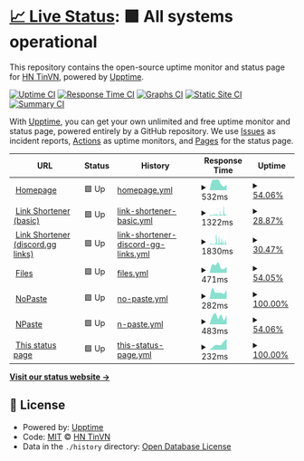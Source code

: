 # [📈 Live Status](https://status.tinvn.eu.org): <!--live status--> **🟩 All systems operational**

This repository contains the open-source uptime monitor and status page for [HN TinVN](tinvn.eu.org), powered by [Upptime](https://github.com/upptime/upptime).

[![Uptime CI](https://github.com/hnguyen1910/status/workflows/Uptime%20CI/badge.svg)](https://github.com/hnguyen1910/status/actions?query=workflow%3A%22Uptime+CI%22)
[![Response Time CI](https://github.com/hnguyen1910/status/workflows/Response%20Time%20CI/badge.svg)](https://github.com/hnguyen1910/status/actions?query=workflow%3A%22Response+Time+CI%22)
[![Graphs CI](https://github.com/hnguyen1910/status/workflows/Graphs%20CI/badge.svg)](https://github.com/hnguyen1910/status/actions?query=workflow%3A%22Graphs+CI%22)
[![Static Site CI](https://github.com/hnguyen1910/status/workflows/Static%20Site%20CI/badge.svg)](https://github.com/hnguyen1910/status/actions?query=workflow%3A%22Static+Site+CI%22)
[![Summary CI](https://github.com/hnguyen1910/status/workflows/Summary%20CI/badge.svg)](https://github.com/hnguyen1910/status/actions?query=workflow%3A%22Summary+CI%22)

With [Upptime](https://upptime.js.org), you can get your own unlimited and free uptime monitor and status page, powered entirely by a GitHub repository. We use [Issues](https://github.com/hnguyen1910/status/issues) as incident reports, [Actions](https://github.com/hnguyen1910/status/actions) as uptime monitors, and [Pages](https://status.tinvn.eu.org) for the status page.

<!--start: status pages-->
<!-- This summary is generated by Upptime (https://github.com/upptime/upptime) -->
<!-- Do not edit this manually, your changes will be overwritten -->
<!-- prettier-ignore -->
| URL | Status | History | Response Time | Uptime |
| --- | ------ | ------- | ------------- | ------ |
| <img alt="" src="https://icons.duckduckgo.com/ip3/tinvn.eu.org.ico" height="13"> [Homepage](https://tinvn.eu.org) | 🟩 Up | [homepage.yml](https://github.com/hnguyen1910/status/commits/HEAD/history/homepage.yml) | <details><summary><img alt="Response time graph" src="./graphs/homepage/response-time-week.png" height="20"> 532ms</summary><br><a href="https://status.tinvn.eu.org/history/homepage"><img alt="Response time 3273" src="https://img.shields.io/endpoint?url=https%3A%2F%2Fraw.githubusercontent.com%2Fhnguyen1910%2Fstatus%2FHEAD%2Fapi%2Fhomepage%2Fresponse-time.json"></a><br><a href="https://status.tinvn.eu.org/history/homepage"><img alt="24-hour response time 385" src="https://img.shields.io/endpoint?url=https%3A%2F%2Fraw.githubusercontent.com%2Fhnguyen1910%2Fstatus%2FHEAD%2Fapi%2Fhomepage%2Fresponse-time-day.json"></a><br><a href="https://status.tinvn.eu.org/history/homepage"><img alt="7-day response time 532" src="https://img.shields.io/endpoint?url=https%3A%2F%2Fraw.githubusercontent.com%2Fhnguyen1910%2Fstatus%2FHEAD%2Fapi%2Fhomepage%2Fresponse-time-week.json"></a><br><a href="https://status.tinvn.eu.org/history/homepage"><img alt="30-day response time 532" src="https://img.shields.io/endpoint?url=https%3A%2F%2Fraw.githubusercontent.com%2Fhnguyen1910%2Fstatus%2FHEAD%2Fapi%2Fhomepage%2Fresponse-time-month.json"></a><br><a href="https://status.tinvn.eu.org/history/homepage"><img alt="1-year response time 3273" src="https://img.shields.io/endpoint?url=https%3A%2F%2Fraw.githubusercontent.com%2Fhnguyen1910%2Fstatus%2FHEAD%2Fapi%2Fhomepage%2Fresponse-time-year.json"></a></details> | <details><summary><a href="https://status.tinvn.eu.org/history/homepage">54.06%</a></summary><a href="https://status.tinvn.eu.org/history/homepage"><img alt="All-time uptime 11.72%" src="https://img.shields.io/endpoint?url=https%3A%2F%2Fraw.githubusercontent.com%2Fhnguyen1910%2Fstatus%2FHEAD%2Fapi%2Fhomepage%2Fuptime.json"></a><br><a href="https://status.tinvn.eu.org/history/homepage"><img alt="24-hour uptime 100.00%" src="https://img.shields.io/endpoint?url=https%3A%2F%2Fraw.githubusercontent.com%2Fhnguyen1910%2Fstatus%2FHEAD%2Fapi%2Fhomepage%2Fuptime-day.json"></a><br><a href="https://status.tinvn.eu.org/history/homepage"><img alt="7-day uptime 54.06%" src="https://img.shields.io/endpoint?url=https%3A%2F%2Fraw.githubusercontent.com%2Fhnguyen1910%2Fstatus%2FHEAD%2Fapi%2Fhomepage%2Fuptime-week.json"></a><br><a href="https://status.tinvn.eu.org/history/homepage"><img alt="30-day uptime 13.82%" src="https://img.shields.io/endpoint?url=https%3A%2F%2Fraw.githubusercontent.com%2Fhnguyen1910%2Fstatus%2FHEAD%2Fapi%2Fhomepage%2Fuptime-month.json"></a><br><a href="https://status.tinvn.eu.org/history/homepage"><img alt="1-year uptime 11.72%" src="https://img.shields.io/endpoint?url=https%3A%2F%2Fraw.githubusercontent.com%2Fhnguyen1910%2Fstatus%2FHEAD%2Fapi%2Fhomepage%2Fuptime-year.json"></a></details>
| <img alt="" src="https://icons.duckduckgo.com/ip3/r.tinvn.eu.org.ico" height="13"> [Link Shortener (basic)](https://r.tinvn.eu.org) | 🟩 Up | [link-shortener-basic.yml](https://github.com/hnguyen1910/status/commits/HEAD/history/link-shortener-basic.yml) | <details><summary><img alt="Response time graph" src="./graphs/link-shortener-basic/response-time-week.png" height="20"> 1322ms</summary><br><a href="https://status.tinvn.eu.org/history/link-shortener-basic"><img alt="Response time 2007" src="https://img.shields.io/endpoint?url=https%3A%2F%2Fraw.githubusercontent.com%2Fhnguyen1910%2Fstatus%2FHEAD%2Fapi%2Flink-shortener-basic%2Fresponse-time.json"></a><br><a href="https://status.tinvn.eu.org/history/link-shortener-basic"><img alt="24-hour response time 1800" src="https://img.shields.io/endpoint?url=https%3A%2F%2Fraw.githubusercontent.com%2Fhnguyen1910%2Fstatus%2FHEAD%2Fapi%2Flink-shortener-basic%2Fresponse-time-day.json"></a><br><a href="https://status.tinvn.eu.org/history/link-shortener-basic"><img alt="7-day response time 1322" src="https://img.shields.io/endpoint?url=https%3A%2F%2Fraw.githubusercontent.com%2Fhnguyen1910%2Fstatus%2FHEAD%2Fapi%2Flink-shortener-basic%2Fresponse-time-week.json"></a><br><a href="https://status.tinvn.eu.org/history/link-shortener-basic"><img alt="30-day response time 1322" src="https://img.shields.io/endpoint?url=https%3A%2F%2Fraw.githubusercontent.com%2Fhnguyen1910%2Fstatus%2FHEAD%2Fapi%2Flink-shortener-basic%2Fresponse-time-month.json"></a><br><a href="https://status.tinvn.eu.org/history/link-shortener-basic"><img alt="1-year response time 2007" src="https://img.shields.io/endpoint?url=https%3A%2F%2Fraw.githubusercontent.com%2Fhnguyen1910%2Fstatus%2FHEAD%2Fapi%2Flink-shortener-basic%2Fresponse-time-year.json"></a></details> | <details><summary><a href="https://status.tinvn.eu.org/history/link-shortener-basic">28.87%</a></summary><a href="https://status.tinvn.eu.org/history/link-shortener-basic"><img alt="All-time uptime 13.86%" src="https://img.shields.io/endpoint?url=https%3A%2F%2Fraw.githubusercontent.com%2Fhnguyen1910%2Fstatus%2FHEAD%2Fapi%2Flink-shortener-basic%2Fuptime.json"></a><br><a href="https://status.tinvn.eu.org/history/link-shortener-basic"><img alt="24-hour uptime 0.00%" src="https://img.shields.io/endpoint?url=https%3A%2F%2Fraw.githubusercontent.com%2Fhnguyen1910%2Fstatus%2FHEAD%2Fapi%2Flink-shortener-basic%2Fuptime-day.json"></a><br><a href="https://status.tinvn.eu.org/history/link-shortener-basic"><img alt="7-day uptime 28.87%" src="https://img.shields.io/endpoint?url=https%3A%2F%2Fraw.githubusercontent.com%2Fhnguyen1910%2Fstatus%2FHEAD%2Fapi%2Flink-shortener-basic%2Fuptime-week.json"></a><br><a href="https://status.tinvn.eu.org/history/link-shortener-basic"><img alt="30-day uptime 8.02%" src="https://img.shields.io/endpoint?url=https%3A%2F%2Fraw.githubusercontent.com%2Fhnguyen1910%2Fstatus%2FHEAD%2Fapi%2Flink-shortener-basic%2Fuptime-month.json"></a><br><a href="https://status.tinvn.eu.org/history/link-shortener-basic"><img alt="1-year uptime 13.86%" src="https://img.shields.io/endpoint?url=https%3A%2F%2Fraw.githubusercontent.com%2Fhnguyen1910%2Fstatus%2FHEAD%2Fapi%2Flink-shortener-basic%2Fuptime-year.json"></a></details>
| <img alt="" src="https://icons.duckduckgo.com/ip3/d.tinvn.eu.org.ico" height="13"> [Link Shortener (discord.gg links)](https://d.tinvn.eu.org) | 🟩 Up | [link-shortener-discord-gg-links.yml](https://github.com/hnguyen1910/status/commits/HEAD/history/link-shortener-discord-gg-links.yml) | <details><summary><img alt="Response time graph" src="./graphs/link-shortener-discord-gg-links/response-time-week.png" height="20"> 1830ms</summary><br><a href="https://status.tinvn.eu.org/history/link-shortener-discord-gg-links"><img alt="Response time 3495" src="https://img.shields.io/endpoint?url=https%3A%2F%2Fraw.githubusercontent.com%2Fhnguyen1910%2Fstatus%2FHEAD%2Fapi%2Flink-shortener-discord-gg-links%2Fresponse-time.json"></a><br><a href="https://status.tinvn.eu.org/history/link-shortener-discord-gg-links"><img alt="24-hour response time 2534" src="https://img.shields.io/endpoint?url=https%3A%2F%2Fraw.githubusercontent.com%2Fhnguyen1910%2Fstatus%2FHEAD%2Fapi%2Flink-shortener-discord-gg-links%2Fresponse-time-day.json"></a><br><a href="https://status.tinvn.eu.org/history/link-shortener-discord-gg-links"><img alt="7-day response time 1830" src="https://img.shields.io/endpoint?url=https%3A%2F%2Fraw.githubusercontent.com%2Fhnguyen1910%2Fstatus%2FHEAD%2Fapi%2Flink-shortener-discord-gg-links%2Fresponse-time-week.json"></a><br><a href="https://status.tinvn.eu.org/history/link-shortener-discord-gg-links"><img alt="30-day response time 1830" src="https://img.shields.io/endpoint?url=https%3A%2F%2Fraw.githubusercontent.com%2Fhnguyen1910%2Fstatus%2FHEAD%2Fapi%2Flink-shortener-discord-gg-links%2Fresponse-time-month.json"></a><br><a href="https://status.tinvn.eu.org/history/link-shortener-discord-gg-links"><img alt="1-year response time 3495" src="https://img.shields.io/endpoint?url=https%3A%2F%2Fraw.githubusercontent.com%2Fhnguyen1910%2Fstatus%2FHEAD%2Fapi%2Flink-shortener-discord-gg-links%2Fresponse-time-year.json"></a></details> | <details><summary><a href="https://status.tinvn.eu.org/history/link-shortener-discord-gg-links">30.47%</a></summary><a href="https://status.tinvn.eu.org/history/link-shortener-discord-gg-links"><img alt="All-time uptime 12.15%" src="https://img.shields.io/endpoint?url=https%3A%2F%2Fraw.githubusercontent.com%2Fhnguyen1910%2Fstatus%2FHEAD%2Fapi%2Flink-shortener-discord-gg-links%2Fuptime.json"></a><br><a href="https://status.tinvn.eu.org/history/link-shortener-discord-gg-links"><img alt="24-hour uptime 0.00%" src="https://img.shields.io/endpoint?url=https%3A%2F%2Fraw.githubusercontent.com%2Fhnguyen1910%2Fstatus%2FHEAD%2Fapi%2Flink-shortener-discord-gg-links%2Fuptime-day.json"></a><br><a href="https://status.tinvn.eu.org/history/link-shortener-discord-gg-links"><img alt="7-day uptime 30.47%" src="https://img.shields.io/endpoint?url=https%3A%2F%2Fraw.githubusercontent.com%2Fhnguyen1910%2Fstatus%2FHEAD%2Fapi%2Flink-shortener-discord-gg-links%2Fuptime-week.json"></a><br><a href="https://status.tinvn.eu.org/history/link-shortener-discord-gg-links"><img alt="30-day uptime 8.39%" src="https://img.shields.io/endpoint?url=https%3A%2F%2Fraw.githubusercontent.com%2Fhnguyen1910%2Fstatus%2FHEAD%2Fapi%2Flink-shortener-discord-gg-links%2Fuptime-month.json"></a><br><a href="https://status.tinvn.eu.org/history/link-shortener-discord-gg-links"><img alt="1-year uptime 12.15%" src="https://img.shields.io/endpoint?url=https%3A%2F%2Fraw.githubusercontent.com%2Fhnguyen1910%2Fstatus%2FHEAD%2Fapi%2Flink-shortener-discord-gg-links%2Fuptime-year.json"></a></details>
| <img alt="" src="https://icons.duckduckgo.com/ip3/fs.tinvn.eu.org.ico" height="13"> [Files](https://fs.tinvn.eu.org) | 🟩 Up | [files.yml](https://github.com/hnguyen1910/status/commits/HEAD/history/files.yml) | <details><summary><img alt="Response time graph" src="./graphs/files/response-time-week.png" height="20"> 471ms</summary><br><a href="https://status.tinvn.eu.org/history/files"><img alt="Response time 2757" src="https://img.shields.io/endpoint?url=https%3A%2F%2Fraw.githubusercontent.com%2Fhnguyen1910%2Fstatus%2FHEAD%2Fapi%2Ffiles%2Fresponse-time.json"></a><br><a href="https://status.tinvn.eu.org/history/files"><img alt="24-hour response time 407" src="https://img.shields.io/endpoint?url=https%3A%2F%2Fraw.githubusercontent.com%2Fhnguyen1910%2Fstatus%2FHEAD%2Fapi%2Ffiles%2Fresponse-time-day.json"></a><br><a href="https://status.tinvn.eu.org/history/files"><img alt="7-day response time 471" src="https://img.shields.io/endpoint?url=https%3A%2F%2Fraw.githubusercontent.com%2Fhnguyen1910%2Fstatus%2FHEAD%2Fapi%2Ffiles%2Fresponse-time-week.json"></a><br><a href="https://status.tinvn.eu.org/history/files"><img alt="30-day response time 471" src="https://img.shields.io/endpoint?url=https%3A%2F%2Fraw.githubusercontent.com%2Fhnguyen1910%2Fstatus%2FHEAD%2Fapi%2Ffiles%2Fresponse-time-month.json"></a><br><a href="https://status.tinvn.eu.org/history/files"><img alt="1-year response time 2757" src="https://img.shields.io/endpoint?url=https%3A%2F%2Fraw.githubusercontent.com%2Fhnguyen1910%2Fstatus%2FHEAD%2Fapi%2Ffiles%2Fresponse-time-year.json"></a></details> | <details><summary><a href="https://status.tinvn.eu.org/history/files">54.05%</a></summary><a href="https://status.tinvn.eu.org/history/files"><img alt="All-time uptime 9.50%" src="https://img.shields.io/endpoint?url=https%3A%2F%2Fraw.githubusercontent.com%2Fhnguyen1910%2Fstatus%2FHEAD%2Fapi%2Ffiles%2Fuptime.json"></a><br><a href="https://status.tinvn.eu.org/history/files"><img alt="24-hour uptime 100.00%" src="https://img.shields.io/endpoint?url=https%3A%2F%2Fraw.githubusercontent.com%2Fhnguyen1910%2Fstatus%2FHEAD%2Fapi%2Ffiles%2Fuptime-day.json"></a><br><a href="https://status.tinvn.eu.org/history/files"><img alt="7-day uptime 54.05%" src="https://img.shields.io/endpoint?url=https%3A%2F%2Fraw.githubusercontent.com%2Fhnguyen1910%2Fstatus%2FHEAD%2Fapi%2Ffiles%2Fuptime-week.json"></a><br><a href="https://status.tinvn.eu.org/history/files"><img alt="30-day uptime 13.82%" src="https://img.shields.io/endpoint?url=https%3A%2F%2Fraw.githubusercontent.com%2Fhnguyen1910%2Fstatus%2FHEAD%2Fapi%2Ffiles%2Fuptime-month.json"></a><br><a href="https://status.tinvn.eu.org/history/files"><img alt="1-year uptime 9.50%" src="https://img.shields.io/endpoint?url=https%3A%2F%2Fraw.githubusercontent.com%2Fhnguyen1910%2Fstatus%2FHEAD%2Fapi%2Ffiles%2Fuptime-year.json"></a></details>
| <img alt="" src="https://icons.duckduckgo.com/ip3/nopaste.tinvn.eu.org.ico" height="13"> [NoPaste](https://nopaste.tinvn.eu.org) | 🟩 Up | [no-paste.yml](https://github.com/hnguyen1910/status/commits/HEAD/history/no-paste.yml) | <details><summary><img alt="Response time graph" src="./graphs/no-paste/response-time-week.png" height="20"> 282ms</summary><br><a href="https://status.tinvn.eu.org/history/no-paste"><img alt="Response time 223" src="https://img.shields.io/endpoint?url=https%3A%2F%2Fraw.githubusercontent.com%2Fhnguyen1910%2Fstatus%2FHEAD%2Fapi%2Fno-paste%2Fresponse-time.json"></a><br><a href="https://status.tinvn.eu.org/history/no-paste"><img alt="24-hour response time 347" src="https://img.shields.io/endpoint?url=https%3A%2F%2Fraw.githubusercontent.com%2Fhnguyen1910%2Fstatus%2FHEAD%2Fapi%2Fno-paste%2Fresponse-time-day.json"></a><br><a href="https://status.tinvn.eu.org/history/no-paste"><img alt="7-day response time 282" src="https://img.shields.io/endpoint?url=https%3A%2F%2Fraw.githubusercontent.com%2Fhnguyen1910%2Fstatus%2FHEAD%2Fapi%2Fno-paste%2Fresponse-time-week.json"></a><br><a href="https://status.tinvn.eu.org/history/no-paste"><img alt="30-day response time 282" src="https://img.shields.io/endpoint?url=https%3A%2F%2Fraw.githubusercontent.com%2Fhnguyen1910%2Fstatus%2FHEAD%2Fapi%2Fno-paste%2Fresponse-time-month.json"></a><br><a href="https://status.tinvn.eu.org/history/no-paste"><img alt="1-year response time 223" src="https://img.shields.io/endpoint?url=https%3A%2F%2Fraw.githubusercontent.com%2Fhnguyen1910%2Fstatus%2FHEAD%2Fapi%2Fno-paste%2Fresponse-time-year.json"></a></details> | <details><summary><a href="https://status.tinvn.eu.org/history/no-paste">100.00%</a></summary><a href="https://status.tinvn.eu.org/history/no-paste"><img alt="All-time uptime 100.00%" src="https://img.shields.io/endpoint?url=https%3A%2F%2Fraw.githubusercontent.com%2Fhnguyen1910%2Fstatus%2FHEAD%2Fapi%2Fno-paste%2Fuptime.json"></a><br><a href="https://status.tinvn.eu.org/history/no-paste"><img alt="24-hour uptime 100.00%" src="https://img.shields.io/endpoint?url=https%3A%2F%2Fraw.githubusercontent.com%2Fhnguyen1910%2Fstatus%2FHEAD%2Fapi%2Fno-paste%2Fuptime-day.json"></a><br><a href="https://status.tinvn.eu.org/history/no-paste"><img alt="7-day uptime 100.00%" src="https://img.shields.io/endpoint?url=https%3A%2F%2Fraw.githubusercontent.com%2Fhnguyen1910%2Fstatus%2FHEAD%2Fapi%2Fno-paste%2Fuptime-week.json"></a><br><a href="https://status.tinvn.eu.org/history/no-paste"><img alt="30-day uptime 100.00%" src="https://img.shields.io/endpoint?url=https%3A%2F%2Fraw.githubusercontent.com%2Fhnguyen1910%2Fstatus%2FHEAD%2Fapi%2Fno-paste%2Fuptime-month.json"></a><br><a href="https://status.tinvn.eu.org/history/no-paste"><img alt="1-year uptime 100.00%" src="https://img.shields.io/endpoint?url=https%3A%2F%2Fraw.githubusercontent.com%2Fhnguyen1910%2Fstatus%2FHEAD%2Fapi%2Fno-paste%2Fuptime-year.json"></a></details>
| <img alt="" src="https://icons.duckduckgo.com/ip3/paste.tinvn.eu.org.ico" height="13"> [NPaste](https://paste.tinvn.eu.org) | 🟩 Up | [n-paste.yml](https://github.com/hnguyen1910/status/commits/HEAD/history/n-paste.yml) | <details><summary><img alt="Response time graph" src="./graphs/n-paste/response-time-week.png" height="20"> 483ms</summary><br><a href="https://status.tinvn.eu.org/history/n-paste"><img alt="Response time 2265" src="https://img.shields.io/endpoint?url=https%3A%2F%2Fraw.githubusercontent.com%2Fhnguyen1910%2Fstatus%2FHEAD%2Fapi%2Fn-paste%2Fresponse-time.json"></a><br><a href="https://status.tinvn.eu.org/history/n-paste"><img alt="24-hour response time 560" src="https://img.shields.io/endpoint?url=https%3A%2F%2Fraw.githubusercontent.com%2Fhnguyen1910%2Fstatus%2FHEAD%2Fapi%2Fn-paste%2Fresponse-time-day.json"></a><br><a href="https://status.tinvn.eu.org/history/n-paste"><img alt="7-day response time 483" src="https://img.shields.io/endpoint?url=https%3A%2F%2Fraw.githubusercontent.com%2Fhnguyen1910%2Fstatus%2FHEAD%2Fapi%2Fn-paste%2Fresponse-time-week.json"></a><br><a href="https://status.tinvn.eu.org/history/n-paste"><img alt="30-day response time 483" src="https://img.shields.io/endpoint?url=https%3A%2F%2Fraw.githubusercontent.com%2Fhnguyen1910%2Fstatus%2FHEAD%2Fapi%2Fn-paste%2Fresponse-time-month.json"></a><br><a href="https://status.tinvn.eu.org/history/n-paste"><img alt="1-year response time 2265" src="https://img.shields.io/endpoint?url=https%3A%2F%2Fraw.githubusercontent.com%2Fhnguyen1910%2Fstatus%2FHEAD%2Fapi%2Fn-paste%2Fresponse-time-year.json"></a></details> | <details><summary><a href="https://status.tinvn.eu.org/history/n-paste">54.06%</a></summary><a href="https://status.tinvn.eu.org/history/n-paste"><img alt="All-time uptime 8.80%" src="https://img.shields.io/endpoint?url=https%3A%2F%2Fraw.githubusercontent.com%2Fhnguyen1910%2Fstatus%2FHEAD%2Fapi%2Fn-paste%2Fuptime.json"></a><br><a href="https://status.tinvn.eu.org/history/n-paste"><img alt="24-hour uptime 100.00%" src="https://img.shields.io/endpoint?url=https%3A%2F%2Fraw.githubusercontent.com%2Fhnguyen1910%2Fstatus%2FHEAD%2Fapi%2Fn-paste%2Fuptime-day.json"></a><br><a href="https://status.tinvn.eu.org/history/n-paste"><img alt="7-day uptime 54.06%" src="https://img.shields.io/endpoint?url=https%3A%2F%2Fraw.githubusercontent.com%2Fhnguyen1910%2Fstatus%2FHEAD%2Fapi%2Fn-paste%2Fuptime-week.json"></a><br><a href="https://status.tinvn.eu.org/history/n-paste"><img alt="30-day uptime 13.82%" src="https://img.shields.io/endpoint?url=https%3A%2F%2Fraw.githubusercontent.com%2Fhnguyen1910%2Fstatus%2FHEAD%2Fapi%2Fn-paste%2Fuptime-month.json"></a><br><a href="https://status.tinvn.eu.org/history/n-paste"><img alt="1-year uptime 8.80%" src="https://img.shields.io/endpoint?url=https%3A%2F%2Fraw.githubusercontent.com%2Fhnguyen1910%2Fstatus%2FHEAD%2Fapi%2Fn-paste%2Fuptime-year.json"></a></details>
| <img alt="" src="https://icons.duckduckgo.com/ip3/status.tinvn.eu.org.ico" height="13"> [This status page](https://status.tinvn.eu.org) | 🟩 Up | [this-status-page.yml](https://github.com/hnguyen1910/status/commits/HEAD/history/this-status-page.yml) | <details><summary><img alt="Response time graph" src="./graphs/this-status-page/response-time-week.png" height="20"> 232ms</summary><br><a href="https://status.tinvn.eu.org/history/this-status-page"><img alt="Response time 207" src="https://img.shields.io/endpoint?url=https%3A%2F%2Fraw.githubusercontent.com%2Fhnguyen1910%2Fstatus%2FHEAD%2Fapi%2Fthis-status-page%2Fresponse-time.json"></a><br><a href="https://status.tinvn.eu.org/history/this-status-page"><img alt="24-hour response time 421" src="https://img.shields.io/endpoint?url=https%3A%2F%2Fraw.githubusercontent.com%2Fhnguyen1910%2Fstatus%2FHEAD%2Fapi%2Fthis-status-page%2Fresponse-time-day.json"></a><br><a href="https://status.tinvn.eu.org/history/this-status-page"><img alt="7-day response time 232" src="https://img.shields.io/endpoint?url=https%3A%2F%2Fraw.githubusercontent.com%2Fhnguyen1910%2Fstatus%2FHEAD%2Fapi%2Fthis-status-page%2Fresponse-time-week.json"></a><br><a href="https://status.tinvn.eu.org/history/this-status-page"><img alt="30-day response time 232" src="https://img.shields.io/endpoint?url=https%3A%2F%2Fraw.githubusercontent.com%2Fhnguyen1910%2Fstatus%2FHEAD%2Fapi%2Fthis-status-page%2Fresponse-time-month.json"></a><br><a href="https://status.tinvn.eu.org/history/this-status-page"><img alt="1-year response time 207" src="https://img.shields.io/endpoint?url=https%3A%2F%2Fraw.githubusercontent.com%2Fhnguyen1910%2Fstatus%2FHEAD%2Fapi%2Fthis-status-page%2Fresponse-time-year.json"></a></details> | <details><summary><a href="https://status.tinvn.eu.org/history/this-status-page">100.00%</a></summary><a href="https://status.tinvn.eu.org/history/this-status-page"><img alt="All-time uptime 100.00%" src="https://img.shields.io/endpoint?url=https%3A%2F%2Fraw.githubusercontent.com%2Fhnguyen1910%2Fstatus%2FHEAD%2Fapi%2Fthis-status-page%2Fuptime.json"></a><br><a href="https://status.tinvn.eu.org/history/this-status-page"><img alt="24-hour uptime 100.00%" src="https://img.shields.io/endpoint?url=https%3A%2F%2Fraw.githubusercontent.com%2Fhnguyen1910%2Fstatus%2FHEAD%2Fapi%2Fthis-status-page%2Fuptime-day.json"></a><br><a href="https://status.tinvn.eu.org/history/this-status-page"><img alt="7-day uptime 100.00%" src="https://img.shields.io/endpoint?url=https%3A%2F%2Fraw.githubusercontent.com%2Fhnguyen1910%2Fstatus%2FHEAD%2Fapi%2Fthis-status-page%2Fuptime-week.json"></a><br><a href="https://status.tinvn.eu.org/history/this-status-page"><img alt="30-day uptime 100.00%" src="https://img.shields.io/endpoint?url=https%3A%2F%2Fraw.githubusercontent.com%2Fhnguyen1910%2Fstatus%2FHEAD%2Fapi%2Fthis-status-page%2Fuptime-month.json"></a><br><a href="https://status.tinvn.eu.org/history/this-status-page"><img alt="1-year uptime 100.00%" src="https://img.shields.io/endpoint?url=https%3A%2F%2Fraw.githubusercontent.com%2Fhnguyen1910%2Fstatus%2FHEAD%2Fapi%2Fthis-status-page%2Fuptime-year.json"></a></details>

<!--end: status pages-->

[**Visit our status website →**](https://status.tinvn.eu.org)

## 📄 License

- Powered by: [Upptime](https://github.com/upptime/upptime)
- Code: [MIT](./LICENSE) © [HN TinVN](tinvn.eu.org)
- Data in the `./history` directory: [Open Database License](https://opendatacommons.org/licenses/odbl/1-0/)
